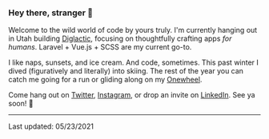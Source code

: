 ### Hey there, stranger 🌊

Welcome to the wild world of code by yours truly. I'm currently hanging out in Utah building [Diglactic](http://github.com/diglactic), focusing on thoughtfully crafting apps _for humans_. Laravel + Vue.js + SCSS are my current go-to.

I like naps, sunsets, and ice cream. And code, sometimes. This past winter I dived (figuratively and literally) into skiing. The rest of the year you can catch me going for a run or gliding along on my [Onewheel](https://onewheel.com/).

Come hang out on [Twitter](https://twitter.com/ShengSlogar), [Instagram](https://www.instagram.com/shengslogar/), or drop an invite on [LinkedIn](https://www.linkedin.com/in/shengslogar/). See ya soon! 🥰

---
Last updated: 05/23/2021
